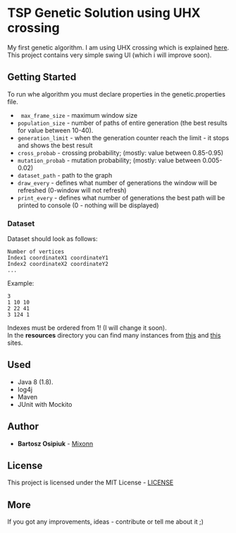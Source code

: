# TSP Genetic Solution using UHX crossing

My first genetic algorithm. I am using UHX crossing which is explained [here](https://arxiv.org/ftp/arxiv/papers/1504/1504.02590.pdf).
This project contains very simple swing UI (which i will improve soon).
## Getting Started
To run whe algorithm you must declare properties in the genetic.properties file.
* `` max_frame_size`` - maximum window size
* ``population_size`` - number of paths of entire generation (the best results for value between 10-40). 
* ``generation_limit`` - when the generation counter reach the limit - it stops and shows the best result
* ``cross_probab`` - crossing probability; (mostly: value between 0.85-0.95)
* ``mutation_probab`` - mutation probability; (mostly: value between 0.005-0.02)
* ``dataset_path`` - path to the graph
* ``draw_every`` - defines what number of generations the window will be refreshed (0-window will not refresh)
* ``print_every`` - defines what number of generations the best path will be printed to console 
(0 - nothing will be displayed)

### Dataset
Dataset should look as follows:  
```` 
Number of vertices  
Index1 coordinateX1 coordinateY1
Index2 coordinateX2 coordinateY2
...
````
Example:
````
3
1 10 10
2 22 41
3 124 1
````
Indexes must be ordered from 1! (I will change it soon).  
In the **resources** directory you can find many instances from [this](http://comopt.ifi.uni-heidelberg.de/software/TSPLIB95/tsp/)
and [this](http://www.math.uwaterloo.ca/tsp/vlsi/index.html) sites.
## Used
* Java 8 (1.8).
* log4j
* Maven
* JUnit with Mockito

## Author

* **Bartosz Osipiuk** - [Mixonn](https://github.com/Mixonn)

## License

This project is licensed under the MIT License - [LICENSE](https://github.com/Mixonn/TSP-Genetic-Solution-UHX/blob/master/LICENSE)

## More
If you got any improvements, ideas - contribute or tell me about it ;)
